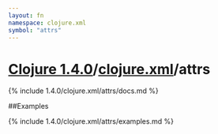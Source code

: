 ```yaml
---
layout: fn
namespace: clojure.xml
symbol: "attrs"
---
```


# [Clojure 1.4.0](../../)/[clojure.xml](../)/attrs

{% include 1.4.0/clojure.xml/attrs/docs.md %}

##Examples

{% include 1.4.0/clojure.xml/attrs/examples.md %}

